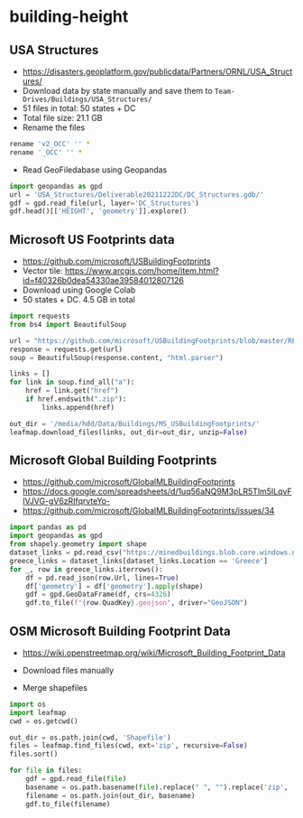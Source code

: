 # building-height

## USA Structures

- https://disasters.geoplatform.gov/publicdata/Partners/ORNL/USA_Structures/
- Download data by state manually and save them to `Team-Drives/Buildings/USA_Structures/`
- 51 files in total: 50 states + DC
- Total file size: 21.1 GB
- Rename the files

```bash
rename 'v2_OCC' '' *
rename '_OCC' '' *
```

- Read GeoFiledabase using Geopandas

```python
import geopandas as gpd
url = 'USA_Structures/Deliverable20211222DC/DC_Structures.gdb/'
gdf = gpd.read_file(url, layer='DC_Structures')
gdf.head()[['HEIGHT', 'geometry']].explore()
```

## Microsoft US Footprints data

- https://github.com/microsoft/USBuildingFootprints
- Vector tile: https://www.arcgis.com/home/item.html?id=f40326b0dea54330ae39584012807126
- Download using Google Colab
- 50 states + DC. 4.5 GB in total

```python
import requests
from bs4 import BeautifulSoup

url = "https://github.com/microsoft/USBuildingFootprints/blob/master/README.md"
response = requests.get(url)
soup = BeautifulSoup(response.content, "html.parser")

links = []
for link in soup.find_all("a"):
    href = link.get("href")
    if href.endswith(".zip"):
        links.append(href)

out_dir = '/media/hdd/Data/Buildings/MS_USBuildingFootprints/'
leafmap.download_files(links, out_dir=out_dir, unzip=False)
```

## Microsoft Global Building Footprints

- https://github.com/microsoft/GlobalMLBuildingFootprints
- https://docs.google.com/spreadsheets/d/1uq56aNQ9M3pLR5Tlm5ILqvFlVJVG-gV6zRIfqrvteYo-
- https://github.com/microsoft/GlobalMLBuildingFootprints/issues/34

```python
import pandas as pd
import geopandas as gpd
from shapely.geometry import shape
dataset_links = pd.read_csv("https://minedbuildings.blob.core.windows.net/global-buildings/dataset-links.csv")
greece_links = dataset_links[dataset_links.Location == 'Greece']
for _, row in greece_links.iterrows():
    df = pd.read_json(row.Url, lines=True)
    df['geometry'] = df['geometry'].apply(shape)
    gdf = gpd.GeoDataFrame(df, crs=4326)
    gdf.to_file(f"{row.QuadKey}.geojson", driver="GeoJSON")
```

## OSM Microsoft Building Footprint Data

- https://wiki.openstreetmap.org/wiki/Microsoft_Building_Footprint_Data

- Download files manually
- Merge shapefiles

```python
import os
import leafmap
cwd = os.getcwd()

out_dir = os.path.join(cwd, 'Shapefile')
files = leafmap.find_files(cwd, ext='zip', recursive=False)
files.sort()

for file in files:
    gdf = gpd.read_file(file)
    basename = os.path.basename(file).replace(" ", "").replace('zip', 'shp')
    filename = os.path.join(out_dir, basename)
    gdf.to_file(filename)
```
